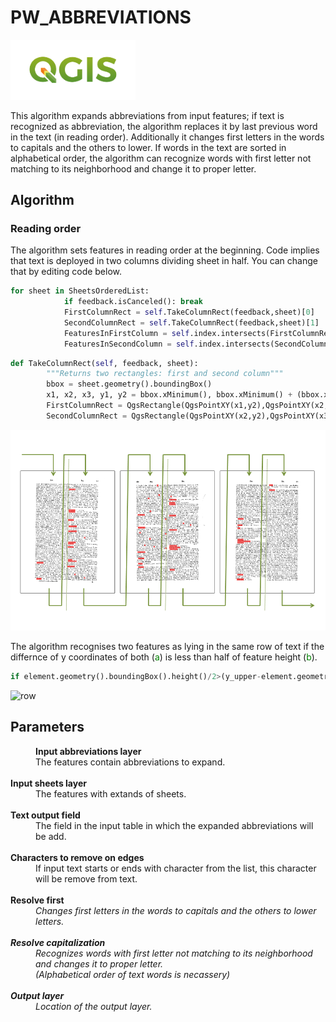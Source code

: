 # PW_ABBREVIATIONS
 
<img src="images\qgis-logo.png" alt="qgis" width="200">

This algorithm expands abbreviations from input features; if text is recognized as abbreviation, the algorithm replaces it by last previous word in the text (in reading order). Additionally it changes first letters in the words to capitals and the others to lower. If words in the text are sorted in alphabetical order, the algorithm can recognize words with first letter not matching to its neighborhood and change it to proper letter. 

## Algorithm

### Reading order

The algorithm sets features in reading order at the beginning. Code implies that text is deployed in two columns dividing sheet in half.
You can change that by editing code below.

```Python
for sheet in SheetsOrderedList:
            if feedback.isCanceled(): break
            FirstColumnRect = self.TakeColumnRect(feedback,sheet)[0]
            SecondColumnRect = self.TakeColumnRect(feedback,sheet)[1]
            FeaturesInFirstColumn = self.index.intersects(FirstColumnRect)
            FeaturesInSecondColumn = self.index.intersects(SecondColumnRect)
```
```Python
def TakeColumnRect(self, feedback, sheet):
        """Returns two rectangles: first and second column"""
        bbox = sheet.geometry().boundingBox()
        x1, x2, x3, y1, y2 = bbox.xMinimum(), bbox.xMinimum() + (bbox.xMaximum() - bbox.xMinimum())/2, bbox.xMaximum(), bbox.yMinimum(), bbox.yMaximum()
        FirstColumnRect = QgsRectangle(QgsPointXY(x1,y2),QgsPointXY(x2,y1))
        SecondColumnRect = QgsRectangle(QgsPointXY(x2,y2),QgsPointXY(x3,y1))
```
![columns](images/columns.png)

The algorithm recognises two features as lying in the same row of text if the differnce of y coordinates of both (<font color="green">a</font>) is less than half of feature height (<font color="green">b</font>).

```Python
if element.geometry().boundingBox().height()/2>(y_upper-element.geometry().centroid().asPoint().y()):
```
![row](images/row.png)

## Parameters
<dd>
<b>Input abbreviations layer</b>
<dd>The features contain abbreviations to expand. </dd> 
<br><b>Input sheets layer</b>
<dd>The features with extands of sheets.</dd> 
<br><b>Text output field</b>
<dd>The field in the input table in which the expanded abbreviations will be add.</dd> 
<br><b>Characters to remove on edges</b>
<dd>If input text starts or ends with character from the list, this character will be remove from text.</dd> 
<br><b>Resolve first</b>
<dd><i>Changes first letters in the words to capitals and the others to lower letters.</dd> 
<br><b>Resolve capitalization</b>
<dd>Recognizes words with first letter not matching to its neighborhood and changes it to proper letter.
<br>(Alphabetical order of text words is necassery)</dd>
<br><b>Output layer</b>
<dd>Location of the output layer.</dd> 